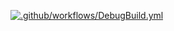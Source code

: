 [![.github/workflows/DebugBuild.yml](https://github.com/ikedaShuya/CG2/actions/workflows/DebugBuild.yml/badge.svg)](https://github.com/ikedaShuya/CG2/actions/workflows/DebugBuild.yml)
